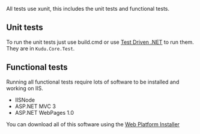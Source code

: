 All tests use xunit, this includes the unit tests and functional tests. 

## Unit tests
To run the unit tests just use build.cmd or use [Test Driven .NET](http://www.testdriven.net/) to run them. They are in `Kudu.Core.Test`.

## Functional tests
Running all functional tests require lots of software to be installed and working on IIS.
* IISNode
* ASP.NET MVC 3
* ASP.NET WebPages 1.0

You can download all of this software using the [Web Platform Installer](http://go.microsoft.com/fwlink/?LinkId=255386)